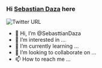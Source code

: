### Hi [Sebastian Daza][website] here

![Twitter URL](https://img.shields.io/twitter/url?color=%3Cfont%20style%3D%22vertical-align%3A%20inherit%3B%22%3E%3Cfont%20style%3D%22vertical-align%3A%20inherit%3B%22%3E%23%201DA1F2%3C%2Ffont%3E%3C%2Ffont%3E&label=twitter&style=social&url=https%3A%2F%2Ftwitter.com%2FSebasttianDaza)

- 👋 Hi, I’m @SebasttianDaza
- 👀 I’m interested in ...
- 🌱 I’m currently learning ...
- 💞️ I’m looking to collaborate on ...
- 📫 How to reach me ...


<!-- Links -->
[website]: https://emprendeyourlifestyle.com/
